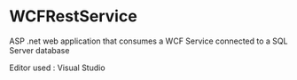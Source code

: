 # WCFRestService
ASP .net web application that consumes a WCF Service connected to a SQL Server database

Editor used : Visual Studio 


